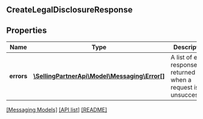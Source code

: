 ## CreateLegalDisclosureResponse

## Properties

Name | Type | Description | Notes
------------ | ------------- | ------------- | -------------
**errors** | [**\SellingPartnerApi\Model\Messaging\Error[]**](Error.md) | A list of error responses returned when a request is unsuccessful. | [optional]

[[Messaging Models]](../) [[API list]](../../Api) [[README]](../../../README.md)

